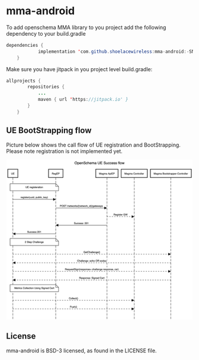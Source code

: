 # mma-android
To add openschema MMA library to you project add the following dependency to your build.gradle

```java
dependencies {
	        implementation 'com.github.shoelacewireless:mma-android:-SNAPSHOT'
	}
```
Make sure you have jitpack in you project level build.gradle:

```java
allprojects {
		repositories {
			...
			maven { url 'https://jitpack.io' }
		}
	}
```


## UE BootStrapping flow
Picture below shows the call flow of UE registration and BootStrapping. Please note registration is not implemented yet.

![UE success flow](docs/assets/ue_success_flow.png)

## License
mma-android is BSD-3 licensed, as found in the LICENSE file.